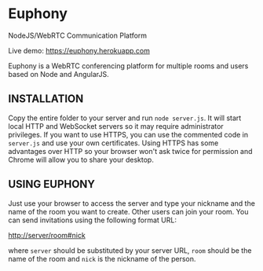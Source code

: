 # Euphony
NodeJS/WebRTC Communication Platform

Live demo: https://euphony.herokuapp.com

Euphony is a WebRTC conferencing platform for multiple rooms and users based on Node and AngularJS.

INSTALLATION
------------

Copy the entire folder to your server and run ```node server.js```. It will start local HTTP and WebSocket servers so it may require administrator privileges. If you want to use HTTPS, you can use the commented code in ```server.js``` and use your own certificates. Using HTTPS has some advantages over HTTP so your browser won't ask twice for permission and Chrome will allow you to share your desktop.

USING EUPHONY
-------------

Just use your browser to access the server and type your nickname and the name of the room you want to create. Other users can join your room. You can send invitations using the following format URL:

[http://server/room#nick](https://server/room#nick)

where ```server``` should be substituted by your server URL, ```room``` should be the name of the room and ```nick``` is the nickname of the person.
